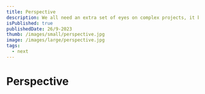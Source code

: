 ```yaml
---
title: Perspective
description: We all need an extra set of eyes on complex projects, it brings a new perspective
isPublished: true
publishedDate: 26/9-2023
thumb: /images/small/perspective.jpg
image: /images/large/perspective.jpg
tags:
  - next
---
```


# Perspective